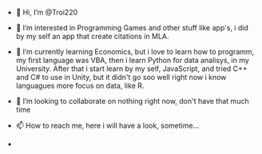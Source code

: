 - 👋 Hi, I’m @Troi220

- 👀 I’m interested in Programming Games and other stuff like app's, i did by my self an app that create citations in MLA.


- 🌱 I’m currently learning Economics, but i love to learn how to programm,
      my first language was VBA, then i learn Python for data analisys, 
      in my University. After that i start learn by my self, JavaScript,
      and tried C++ and C# to use in Unity, but it didn't go soo well
      right now i know languagues more focus on data, like R.
      
      
- 💞️ I’m looking to collaborate on nothing right now, don't have that much time


- 📫 How to reach me, here i will have a look, sometime...
- 
<!---
Troi220/Troi220 is a ✨ special ✨ repository because its `README.md` (this file) appears on your GitHub profile.
You can click the Preview link to take a look at your changes.
--->
